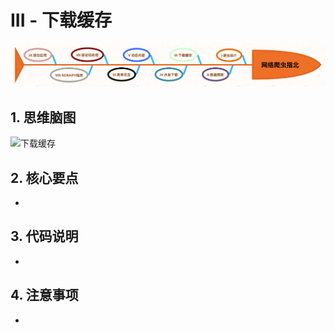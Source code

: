 # III - 下载缓存

<p align=center>
  <a href="https://github.com/EscapeLife/DotFiles.git">
    <img src="https://github.com/EscapeLife/web-crawler-guide/blob/master/images/%E7%BD%91%E7%BB%9C%E7%88%AC%E8%99%AB%E6%8C%87%E5%8C%97.png" >
  </a>
</p>

## 1. 思维脑图

![下载缓存]()

## 2. 核心要点

- 

## 3. 代码说明

- 

## 4. 注意事项

- 
